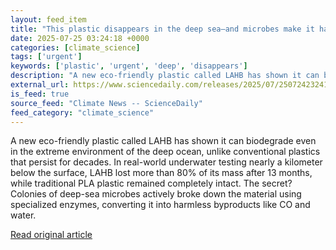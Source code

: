 ```yaml
---
layout: feed_item
title: "This plastic disappears in the deep sea—and microbes make it happen"
date: 2025-07-25 03:24:18 +0000
categories: [climate_science]
tags: ['urgent']
keywords: ['plastic', 'urgent', 'deep', 'disappears']
description: "A new eco-friendly plastic called LAHB has shown it can biodegrade even in the extreme environment of the deep ocean, unlike conventional plastics that persi..."
external_url: https://www.sciencedaily.com/releases/2025/07/250724232418.htm
is_feed: true
source_feed: "Climate News -- ScienceDaily"
feed_category: "climate_science"
---
```


A new eco-friendly plastic called LAHB has shown it can biodegrade even in the extreme environment of the deep ocean, unlike conventional plastics that persist for decades. In real-world underwater testing nearly a kilometer below the surface, LAHB lost more than 80% of its mass after 13 months, while traditional PLA plastic remained completely intact. The secret? Colonies of deep-sea microbes actively broke down the material using specialized enzymes, converting it into harmless byproducts like CO and water.

[Read original article](https://www.sciencedaily.com/releases/2025/07/250724232418.htm)
